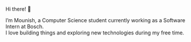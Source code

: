 Hi there! 👋

I’m Mounish, a Computer Science student currently working as a Software Intern at Bosch. <br />I love building things and exploring new technologies during my free time.
